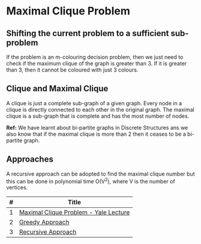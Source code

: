 # Maximal Clique Problem

## Shifting the current problem to a sufficient sub-problem
If the problem is an m-colouring decision problem, then we just need to check if the maximum clique of the graph is greater than 3. If it is greater than 3, then it cannot be coloured with just 3 colours.

## Clique and Maximal Clique
A clique is just a complete sub-graph of a given graph. Every node in a clique is directly connected to each other in the original graph. The maximal clique is a sub-graph that is complete and has the most number of nodes. <p></p>
**Ref:** We have learnt about bi-partite graphs in Discrete Structures ans we also know that if the maximal clique is more than 2 then it ceases to be a bi-partite graph. 

## Approaches
A recursive approach can be adopted to find the maximal clique number but this can be done in polynomial time O(V<sup>2</sup>), where V is the number of vertices.

| # | Title |
|---| ----- | 
|1|[Maximal Clique Problem - Yale Lecture](http://www.stat.yale.edu/~yw562/teaching/684/lec02.pdf) | 
|2|[Greedy Approach](https://iq.opengenus.org/greedy-approach-to-find-single-maximal-clique/) | 
|3|[Recursive Approach](https://www.geeksforgeeks.org/maximal-clique-problem-recursive-solution/) | 


